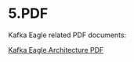 # 5.PDF

Kafka Eagle related PDF documents:

[Kafka Eagle Architecture PDF](http://pdf.kafka-eagle.org/)

